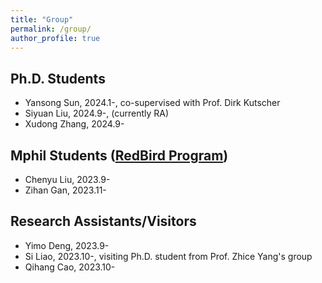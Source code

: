 ```yaml
---
title: "Group"
permalink: /group/
author_profile: true
---
```


## Ph.D. Students

- Yansong Sun, 2024.1-, co-supervised with Prof. Dirk Kutscher
- Siyuan Liu, 2024.9-, (currently RA)
- Xudong Zhang, 2024.9- 

## Mphil Students ([RedBird Program](https://vptlo.hkust-gz.edu.cn/rbm/))

- Chenyu Liu, 2023.9-
- Zihan Gan, 2023.11-

## Research Assistants/Visitors

- Yimo Deng, 2023.9-
- Si Liao, 2023.10-, visiting Ph.D. student from Prof. Zhice Yang's group
- Qihang Cao, 2023.10-


